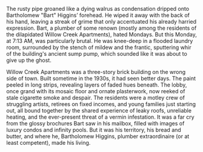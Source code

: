 The rusty pipe groaned like a dying walrus as condensation dripped onto Bartholomew "Bart" Higgins’ forehead. He wiped it away with the back of his hand, leaving a streak of grime that only accentuated his already harried expression. Bart, a plumber of some renown (mostly among the residents of the dilapidated Willow Creek Apartments), hated Mondays. But this Monday, at 7:13 AM, was particularly brutal. He was knee-deep in a flooded laundry room, surrounded by the stench of mildew and the frantic, sputtering whir of the building's ancient sump pump, which sounded like it was about to give up the ghost.

Willow Creek Apartments was a three-story brick building on the wrong side of town. Built sometime in the 1930s, it had seen better days. The paint peeled in long strips, revealing layers of faded hues beneath. The lobby, once grand with its mosaic floor and ornate plasterwork, now reeked of stale cigarette smoke and despair. The residents were a motley crew of struggling artists, retirees on fixed incomes, and young families just starting out, all bound together by the shared experience of leaky roofs, unreliable heating, and the ever-present threat of a vermin infestation. It was a far cry from the glossy brochures Bart saw in his mailbox, filled with images of luxury condos and infinity pools. But it was his territory, his bread and butter, and where he, Bartholomew Higgins, plumber extraordinaire (or at least competent), made his living.
